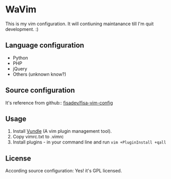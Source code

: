 # WaVim

This is my vim configuration. It will contiuning maintanance till I'm quit development. :)

## Language configuration
* Python
* PHP
* jQuery
* Others (unknown know?)

## Source configuration
It's reference from github:: [fisadev/fisa-vim-config](https://github.com/fisadev/fisa-vim-config)

## Usage
1. Install [Vundle](https://github.com/VundleVim/Vundle.vim) (A vim plugin management tool).
2. Copy vimrc.txt to .vimrc
3. Install plugins - in your command line and run 
`vim +PluginInstall +qall`

## License
According source configuration: Yes! it's GPL licensed.
